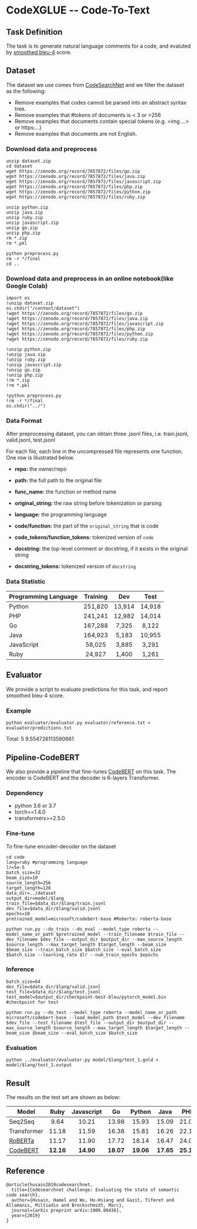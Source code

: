 # CodeXGLUE -- Code-To-Text

## Task Definition

The task is to generate natural language comments for a code, and evaluted by [smoothed bleu-4](https://www.aclweb.org/anthology/C04-1072.pdf) score.

## Dataset

The dataset we use comes from [CodeSearchNet](https://arxiv.org/pdf/1909.09436.pdf) and we filter the dataset as the following:

- Remove examples that codes cannot be parsed into an abstract syntax tree.
- Remove examples that #tokens of documents is < 3 or >256
- Remove examples that documents contain special tokens (e.g. <img ...> or https:...)
- Remove examples that documents are not English.

### Download data and preprocess

```shell
unzip dataset.zip
cd dataset
wget https://zenodo.org/record/7857872/files/go.zip
wget https://zenodo.org/record/7857872/files/java.zip
wget https://zenodo.org/record/7857872/files/javascript.zip
wget https://zenodo.org/record/7857872/files/php.zip
wget https://zenodo.org/record/7857872/files/python.zip
wget https://zenodo.org/record/7857872/files/ruby.zip

unzip python.zip
unzip java.zip
unzip ruby.zip
unzip javascript.zip
unzip go.zip
unzip php.zip
rm *.zip
rm *.pkl

python preprocess.py
rm -r */final
cd ..
```

### Download data and preprocess in an online notebook(like Google Colab)

```shell
import os
!unzip dataset.zip
os.chdir("/content/dataset")
!wget https://zenodo.org/record/7857872/files/go.zip
!wget https://zenodo.org/record/7857872/files/java.zip
!wget https://zenodo.org/record/7857872/files/javascript.zip
!wget https://zenodo.org/record/7857872/files/php.zip
!wget https://zenodo.org/record/7857872/files/python.zip
!wget https://zenodo.org/record/7857872/files/ruby.zip

!unzip python.zip
!unzip java.zip
!unzip ruby.zip
!unzip javascript.zip
!unzip go.zip
!unzip php.zip
!rm *.zip
!rm *.pkl

!python preprocess.py
!rm -r */final
os.chdir("../")
```


### Data Format

After preprocessing dataset, you can obtain three .jsonl files, i.e. train.jsonl, valid.jsonl, test.jsonl

For each file, each line in the uncompressed file represents one function.  One row is illustrated below.

  - **repo:** the owner/repo

  - **path:** the full path to the original file

  - **func_name:** the function or method name

  - **original_string:** the raw string before tokenization or parsing

  - **language:** the programming language

  - **code/function:** the part of the `original_string` that is code

  - **code_tokens/function_tokens:** tokenized version of `code`

  - **docstring:** the top-level comment or docstring, if it exists in the original string

  - **docstring_tokens:** tokenized version of `docstring`

### Data Statistic

| Programming Language | Training |  Dev   |  Test  |
| :------------------- | :------: | :----: | :----: |
| Python               | 251,820  | 13,914 | 14,918 |
| PHP                  | 241,241  | 12,982 | 14,014 |
| Go                   | 167,288  | 7,325  | 8,122  |
| Java                 | 164,923  | 5,183  | 10,955 |
| JavaScript           |  58,025  | 3,885  | 3,291  |
| Ruby                 |  24,927  | 1,400  | 1,261  |

## Evaluator

We provide a script to evaluate predictions for this task, and report smoothed bleu-4 score.

### Example

```shell
python evaluator/evaluator.py evaluator/reference.txt < evaluator/predictions.txt
```

Total: 5
9.554726113590661

## Pipeline-CodeBERT

We also provide a pipeline that fine-tunes [CodeBERT](https://arxiv.org/pdf/2002.08155.pdf) on this task. The encoder is CodeBERT and the decoder is 6-layers Transformer.

### Dependency

- python 3.6 or 3.7
- torch==1.4.0
- transformers>=2.5.0

### Fine-tune

To fine-tune encoder-decoder on the dataset

```shell
cd code
lang=ruby #programming language
lr=5e-5
batch_size=32
beam_size=10
source_length=256
target_length=128
data_dir=../dataset
output_dir=model/$lang
train_file=$data_dir/$lang/train.jsonl
dev_file=$data_dir/$lang/valid.jsonl
epochs=10 
pretrained_model=microsoft/codebert-base #Roberta: roberta-base

python run.py --do_train --do_eval --model_type roberta --model_name_or_path $pretrained_model --train_filename $train_file --dev_filename $dev_file --output_dir $output_dir --max_source_length $source_length --max_target_length $target_length --beam_size $beam_size --train_batch_size $batch_size --eval_batch_size $batch_size --learning_rate $lr --num_train_epochs $epochs
```


### Inference

```shell
batch_size=64
dev_file=$data_dir/$lang/valid.jsonl
test_file=$data_dir/$lang/test.jsonl
test_model=$output_dir/checkpoint-best-bleu/pytorch_model.bin #checkpoint for test

python run.py --do_test --model_type roberta --model_name_or_path microsoft/codebert-base --load_model_path $test_model --dev_filename $dev_file --test_filename $test_file --output_dir $output_dir --max_source_length $source_length --max_target_length $target_length --beam_size $beam_size --eval_batch_size $batch_size
```

### Evaluation

```shell
python ../evaluator/evaluator.py model/$lang/test_1.gold < model/$lang/test_1.output
```

## Result

The results on the test set are shown as below:

| Model       |   Ruby    | Javascript |    Go     |  Python   |   Java    |    PHP    |  Overall  |
| ----------- | :-------: | :--------: | :-------: | :-------: | :-------: | :-------: | :-------: |
| Seq2Seq     |   9.64    |   10.21    |   13.98   |   15.93   |   15.09   |   21.08   |   14.32   |
| Transformer |   11.18   |   11.59    |   16.38   |   15.81   |   16.26   |   22.12   |   15.56   |
| [RoBERTa](https://arxiv.org/pdf/1907.11692.pdf)     |   11.17   |   11.90    |   17.72   |   18.14   |   16.47   |   24.02   |   16.57   |
| [CodeBERT](https://arxiv.org/pdf/2002.08155.pdf)    | **12.16** | **14.90**  | **18.07** | **19.06** | **17.65** | **25.16** | **17.83** |


## Reference
<pre><code>@article{husain2019codesearchnet,
  title={Codesearchnet challenge: Evaluating the state of semantic code search},
  author={Husain, Hamel and Wu, Ho-Hsiang and Gazit, Tiferet and Allamanis, Miltiadis and Brockschmidt, Marc},
  journal={arXiv preprint arXiv:1909.09436},
  year={2019}
}</code></pre>
